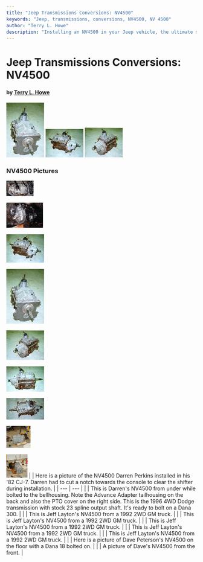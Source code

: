 ```yaml
---
title: "Jeep Transmissions Conversions: NV4500"
keywords: "Jeep, transmissions, conversions, NV4500, NV 4500"
author: "Terry L. Howe"
description: "Installing an NV4500 in your Jeep vehicle, the ultimate manual transmission."
---
```


# Jeep Transmissions Conversions: NV4500

#### by [Terry L. Howe](mailto:txh3202@worldnet.att.net)

[![NV4500 front](nv4500af_.jpg)](nv4500af.jpg)
[![NV4500 side](nv4500as_.jpg)](nv4500as_.jpg)
[![NV4500 back](nv4500ab_.jpg)](nv4500ab.jpg)

### NV4500 Pictures

[![](nvintT.jpg)](nvint.jpg)

[![](nvinbT.jpg)](nvinb.jpg)

[![](nv4500as_.jpg)](nv4500as.jpg)

[![](nv4500af_.jpg)](nv4500af.jpg)

[![](nv4500ab_.jpg)](nv4500ab.jpg)

[![](nv4500asp_.jpg)](nv4500asp.jpg)

[![](nv4500at_.jpg)](nv4500at.jpg)

[![](nv4500sT.jpg)](nv4500s.jpg)

[![](nv4500fT.jpg)](nv4500f.jpg)
|  | Here is a picture of the NV4500 Darren Perkins installed in his
'82 CJ-7.  Darren had to cut a notch towards the console to
clear the shifter during installation. |
| --- | --- |
|  | This is Darren's NV4500 from under while bolted to the bellhousing.
Note the Advance Adapter tailhousing on the back and also the
PTO cover on the right side.  This is the 1996 4WD Dodge transmission
with stock 23 spline output shaft.  It's ready to bolt on a Dana
300. |
|  | This is Jeff Layton's NV4500 from a 1992 2WD GM truck. |
|  | This is Jeff Layton's NV4500 from a 1992 2WD GM truck. |
|  | This is Jeff Layton's NV4500 from a 1992 2WD GM truck. |
|  | This is Jeff Layton's NV4500 from a 1992 2WD GM truck. |
|  | This is Jeff Layton's NV4500 from a 1992 2WD GM truck. |
|  | Here is a picture of Dave Peterson's NV4500 on the
floor with a Dana 18 bolted on. |
|  | A picture of Dave's NV4500 from the front. |